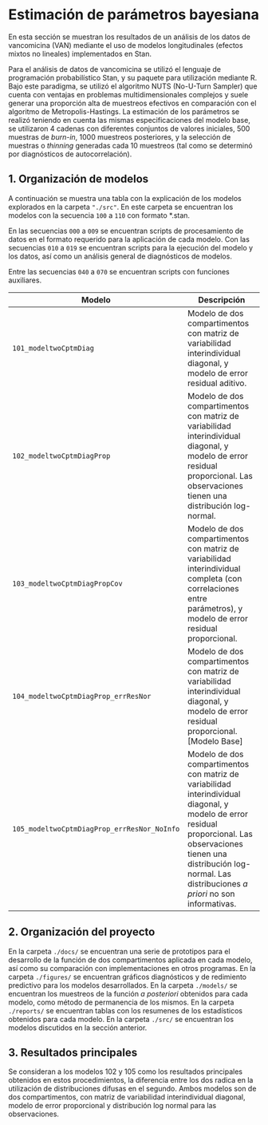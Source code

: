 # Estimación de parámetros bayesiana
En esta sección se muestran los resultados de un análisis de los datos de vancomicina (VAN) mediante el uso de modelos longitudinales (efectos mixtos no lineales) implementados en Stan. 

Para el análisis de datos de vancomicina se utilizó el lenguaje de programación probabilístico Stan, y su paquete para utilización mediante R. Bajo este paradigma, se utilizó el algoritmo NUTS (No-U-Turn Sampler) que cuenta con ventajas en problemas multidimensionales complejos y suele generar una proporción alta de muestreos efectivos en comparación con el algoritmo de Metropolis-Hastings. La estimación de los parámetros se realizó teniendo en cuenta las mismas especificaciones del modelo base, se utilizaron 4 cadenas con diferentes conjuntos de valores iniciales, 500 muestras de *burn-in*, 1000 muestreos posteriores, y la selección de muestras o *thinning* generadas cada 10 muestreos (tal como se determinó por diagnósticos de autocorrelación). 

## 1. Organización de modelos
A continuación se muestra una tabla con la explicación de los modelos explorados en la carpeta `"./src"`. En este carpeta se encuentran los modelos con la secuencia `100` a `110` con formato *.stan. 

En las secuencias `000` a `009` se encuentran scripts de procesamiento de datos en el formato requerido para la aplicación de cada modelo. Con las secuencias `010` a `019` se encuentran scripts para la ejecución del modelo y los datos, así como un análisis general de diagnósticos de modelos.

Entre las secuencias `040` a `070` se encuentran scripts con funciones auxiliares. 

|Modelo|Descripción|
|------|-----------|
|`101_modeltwoCptmDiag`|Modelo de dos compartimentos con matriz de variabilidad interindividual diagonal, y modelo de error residual aditivo.|
|`102_modeltwoCptmDiagProp`|Modelo de dos compartimentos con matriz de variabilidad interindividual diagonal, y modelo de error residual proporcional. Las observaciones tienen una distribución log-normal.|
|`103_modeltwoCptmDiagPropCov`|Modelo de dos compartimentos con matriz de variabilidad interindividual completa (con correlaciones entre parámetros), y modelo de error residual proporcional.|
|`104_modeltwoCptmDiagProp_errResNor`|Modelo de dos compartimentos con matriz de variabilidad interindividual diagonal, y modelo de error residual proporcional. [Modelo Base] |
|`105_modeltwoCptmDiagProp_errResNor_NoInfo`|Modelo de dos compartimentos con matriz de variabilidad interindividual diagonal, y modelo de error residual proporcional. Las observaciones tienen una distribución log-normal. Las distribuciones *a priori* no son informativas. |

## 2. Organización del proyecto
En la carpeta `./docs/` se encuentran una serie de prototipos para el desarrollo de la función de dos compartimentos aplicada en cada modelo, así como su comparación con implementaciones en otros programas. En la carpeta `./figures/` se encuentran gráficos diagnósticos y de redimiento predictivo para los modelos desarrollados. En la carpeta `./models/` se encuentran los muestreos de la función *a posteriori*  obtenidos para cada modelo, como método de permanencia de los mismos. En la carpeta `./reports/` se encuentran tablas con los resumenes de los estadísticos obtenidos para cada modelo. En la carpeta `./src/` se encuentran los modelos discutidos en la sección anterior. 

## 3. Resultados principales
Se consideran a los modelos 102 y 105 como los resultados principales obtenidos en estos procedimientos, la diferencia entre los dos radica en la utilización de distribuciones difusas en el segundo. Ambos modelos son de dos compartimentos, con matriz de variabilidad interindividual diagonal, modelo de error proporcional y distribución log normal para las observaciones. 